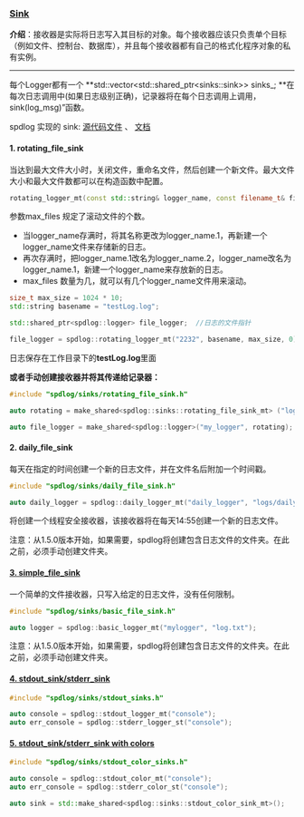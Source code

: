 ### [Sink](#)

**介绍**：接收器是实际将日志写入其目标的对象。每个接收器应该只负责单个目标（例如文件、控制台、数据库），并且每个接收器都有自己的格式化程序对象的私有实例。

-------

每个Logger都有一个 **std::vector\<std::shared_ptr\<sinks::sink\>\> sinks_; **在每次日志调用中(如果日志级别正确)，记录器将在每个日志调用上调用，sink(log_msg)”函数。

spdlog 实现的 sink: [源代码文件](https://github.com/gabime/spdlog/tree/v1.x/include/spdlog/sinks/) 、 [文档](https://github.com/gabime/spdlog/wiki/4.-Sinks)



####  1. rotating_file_sink

当达到最大文件大小时，关闭文件，重命名文件，然后创建一个新文件。最大文件大小和最大文件数都可以在构造函数中配置。

```cpp
rotating_logger_mt(const std::string& logger_name, const filename_t& filename, size_t max_file_size, size_t max_files)
```

参数max_files 规定了滚动文件的个数。

* 当logger_name存满时，将其名称更改为logger_name.1，再新建一个logger_name文件来存储新的日志。
* 再次存满时，把logger_name.1改名为logger_name.2，logger_name改名为logger_name.1，新建一个logger_name来存放新的日志。
* max_files 数量为几，就可以有几个logger_name文件用来滚动。

```cpp
size_t max_size = 1024 * 10;
std::string basename = "testLog.log";

std::shared_ptr<spdlog::logger> file_logger;  //日志的文件指针

file_logger = spdlog::rotating_logger_mt("2232", basename, max_size, 0);
```

日志保存在工作目录下的**testLog.log**里面

**或者手动创建接收器并将其传递给记录器：**

```cpp
#include "spdlog/sinks/rotating_file_sink.h"

auto rotating = make_shared<spdlog::sinks::rotating_file_sink_mt> ("log_filename", 1024*1024, 5, false);

auto file_logger = make_shared<spdlog::logger>("my_logger", rotating);
```



#### 2. daily_file_sink 

每天在指定的时间创建一个新的日志文件，并在文件名后附加一个时间戳。

```cpp
#include "spdlog/sinks/daily_file_sink.h"

auto daily_logger = spdlog::daily_logger_mt("daily_logger", "logs/daily", 14, 55);
```

将创建一个线程安全接收器，该接收器将在每天14:55创建一个新的日志文件。

注意：从1.5.0版本开始，如果需要，spdlog将创建包含日志文件的文件夹。在此之前，必须手动创建文件夹。



#### [3. simple_file_sink](#)

一个简单的文件接收器，只写入给定的日志文件，没有任何限制。

```cpp
#include "spdlog/sinks/basic_file_sink.h"

auto logger = spdlog::basic_logger_mt("mylogger", "log.txt");
```

注意：从1.5.0版本开始，如果需要，spdlog将创建包含日志文件的文件夹。在此之前，必须手动创建文件夹。



#### [4. stdout_sink/stderr_sink](#)



```cpp
#include "spdlog/sinks/stdout_sinks.h"

auto console = spdlog::stdout_logger_mt("console");
auto err_console = spdlog::stderr_logger_st("console");
```



#### [5. stdout_sink/stderr_sink with colors](#)



```cpp
#include "spdlog/sinks/stdout_color_sinks.h"

auto console = spdlog::stdout_color_mt("console");
auto err_console = spdlog::stderr_color_st("console");

auto sink = std::make_shared<spdlog::sinks::stdout_color_sink_mt>();
```
